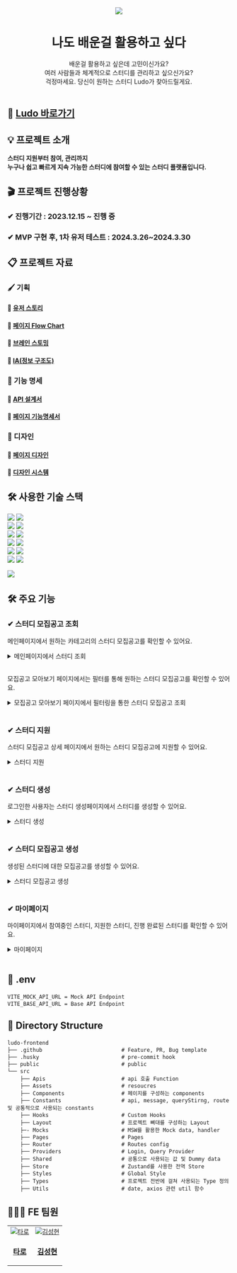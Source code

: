 <div align="center">
 <img src="https://github.com/Ludo-SMP/ludo-frontend/assets/62270427/7a2e3718-072d-4cad-83de-eb7f030222ad"/>
  <h1>나도 배운걸 활용하고 싶다</h1>
  배운걸 활용하고 싶은데 고민이신가요?
  <br/>
  여러 사람들과 체계적으로 스터디를 관리하고 싶으신가요?
  <br/>
  걱정마세요. 당신이 원하는 스터디 Ludo가 찾아드릴게요.
  <br/><br/>
</div>

## 📎 [Ludo 바로가기](https://ludoapi.store/)

## 💡 프로젝트 소개
**스터디 지원부터 참여, 관리까지**<br>
**누구나 쉽고 빠르게 지속 가능한 스터디에 참여할 수 있는 스터디 플랫폼입니다.**

## 🎬 프로젝트 진행상황
### ✔︎ 진행기간 : 2023.12.15 ~ 진행 중
### ✔︎ MVP 구현 후, 1차 유저 테스트 : 2024.3.26~2024.3.30

## 📋 프로젝트 자료
### 🖌 기획
#### 📓 [유저 스토리](https://docs.google.com/spreadsheets/d/14xlWLKUEV8hrthsYjRFmHcRLDtWRKmthFgiiYNGrhwA/edit#gid=0) 
#### 📓 [페이지 Flow Chart](https://www.figma.com/file/aCw6w4LCjTczfRGlmD1bhV/Page-flow-chart?type=whiteboard&node-id=0-1&t=99pRF5UZwzy7u5i5-0) <br>
#### 📓 [브레인 스토밍](https://www.figma.com/file/VSxOLuyKKZobloOcFja93N/Brain-storming?type=whiteboard&node-id=2-94&t=UZ5vevbuqABdPsBq-0)
#### 📓 [IA(정보 구조도)](https://www.figma.com/file/Sho4QHn0XqEptYBBlbf704/Page-Layout?type=design&node-id=206-31&mode=design&t=YTrENpZjUN2rJ4Dj-0)

### 📄 기능 명세
#### 📓 [API 설계서](https://docs.google.com/spreadsheets/d/1k5yFrSlqPm0CyEveOGeCBCnf-aVGZu66lDkS83l4K-A/edit?invite=CLiLo-UL#gid=0)
#### 📓 [페이지 기능명세서](https://docs.google.com/spreadsheets/d/1TejPT93Gi3ztsGqPt5lpAY1UMFvruP80D9pFmkwy1fI/edit?invite=CLS0q4EH#gid=0)

### 🎨 디자인
#### 📓 [페이지 디자인](https://www.figma.com/file/Sho4QHn0XqEptYBBlbf704/Page-Layout?type=design&node-id=281-174&mode=design&t=TeYlIf3mTucRE1I6-0)
#### 📓 [디자인 시스템](https://www.figma.com/file/OLgSF11mOFN5MpcYzpD3N3/Design-System?type=design&node-id=1121-950&mode=design&t=2ZrFmOMMTcunVk5h-0)


## 🛠 사용한 기술 스택
<img src="https://img.shields.io/badge/React-18.2.0-blue?logo=react"> <img src="https://img.shields.io/badge/TypeSript-5.2.2-blue?logo=react"><br>
<img src="https://img.shields.io/badge/ReactQuery-5.17.9-blue?logo=react-query"> <img src="https://img.shields.io/badge/Zustand-4.5.0-blue?logo=Zustand"><br>
<img src="https://img.shields.io/badge/StyledComponents-6.1.8-blue?logo=styledcomponents"> <img src="https://img.shields.io/badge/MSW-2.2.4-blue?logo=msw"> <br>
<img src="https://img.shields.io/badge/Prettier-3.2.5-blue?logo=prettier"> <img src="https://img.shields.io/badge/Eslint-8.55.0-blue?logo=esLint"> <br>
<img src="https://img.shields.io/badge/Vite-5.0.8-blue?logo=vite"> <img src="https://img.shields.io/badge/Nelify--blue?logo=netlify"> <br>
<img src="https://img.shields.io/badge/ReactHookForm-7.50.1-blue?logo=react-hook-form"> <img src="https://img.shields.io/badge/ReactRouterDom-6.22.0-blue?logo=react-router-dom"><br>

<img src="https://github.com/Ludo-SMP/ludo-frontend/assets/62270427/d347aa15-be96-4343-b41a-783ba1c4d7b8"/>

## 🛠 주요 기능

### ✔︎ 스터디 모집공고 조회
메인페이지에서 원하는 카테고리의 스터디 모집공고를 확인할 수 있어요.
<details markdown="1">
<summary>메인페이지에서 스터디 조회</summary>
  <img width="600" src="src/Assets/images/search1.gif">
</details>
<br>

모집공고 모아보기 페이지에서는 필터를 통해 원하는 스터디 모집공고를 확인할 수 있어요.

<details markdown="1">
<summary>모집공고 모아보기 페이지에서 필터링을 통한 스터디 모집공고 조회</summary>
  <img width="600" src="src/Assets/images/search2.gif">
</details>
<br>

### ✔︎ 스터디 지원
스터디 모집공고 상세 페이지에서 원하는 스터디 모집공고에 지원할 수 있어요.
<details markdown="1">
<summary>스터디 지원</summary>
  <img width="600" src="src/Assets/images/apply.gif">
</details>
<br>

### ✔︎ 스터디 생성
로그인한 사용자는 스터디 생성페이지에서 스터디를 생성할 수 있어요.
<details markdown="1">
<summary>스터디 생성</summary>
  <img width="600" src="src/Assets/images/study.gif">
</details>
<br>

### ✔︎ 스터디 모집공고 생성
생성된 스터디에 대한 모집공고를 생성할 수 있어요.
<details markdown="1">
<summary>스터디 모집공고 생성</summary>
  <img width="600" src="src/Assets/images/recruitment.gif">
</details>
<br>

### ✔︎ 마이페이지
마이페이지에서 참여중인 스터디, 지원한 스터디, 진행 완료된 스터디를 확인할 수 있어요.
<details markdown="1">
<summary>마이페이지</summary>
  <img width="600" src="src/Assets/images/mypage.gif">
</details>
<br>

## 🔨 .env
```
VITE_MOCK_API_URL = Mock API Endpoint
VITE_BASE_API_URL = Base API Endpoint
```


## 📁 Directory Structure
```
ludo-frontend
├── .github                         # Feature, PR, Bug template
├── .husky                          # pre-commit hook
├── public                          # public
└── src
    ├── Apis                        # api 호출 Function
    ├── Assets                      # resoucres
    ├── Components                  # 페이지를 구성하는 components           
    ├── Constants                   # api, message, queryStirng, route 및 공통적으로 사용되는 constants                      
    ├── Hooks                       # Custom Hooks                        
    ├── Layout                      # 프로젝트 뼈대를 구성하는 Layout                         
    ├─- Mocks                       # MSW를 활용한 Mock data, handler                         
    ├── Pages                       # Pages     
    ├── Router                      # Routes config
    ├── Providers                   # Login, Query Provider                          
    ├── Shared                      # 공통으로 사용되는 값 및 Dummy data                          
    ├── Store                       # Zustand를 사용한 전역 Store                         
    ├── Styles                      # Global Style                         
    ├── Types                       # 프로젝트 전반에 걸쳐 사용되는 Type 정의                         
    ├── Utils                       # date, axios 관련 util 함수                       
```


## 🙋🏻‍♂️ FE 팀원
<table >
  <tbody>
      <td align="center">
        <a href="https://github.com/kmin-jeong">
            <img src="https://avatars.githubusercontent.com/u/53456037?v=4" width="200px;" height="200px;" alt="타로"/>
<h3><b>타로</b></h3></a></td>
        <td align="center">
        <a href="https://github.com/SungHyun627">
            <img src="https://github.com/Ludo-SMP/ludo-frontend/assets/62270427/17abec8f-0a5b-4993-83ce-05b5bebbc2fa" width="200px;" height="200px;" alt="김성현"/>
<h3><b>김성현</b></h3></a></td>
  </tbody>
</table>


